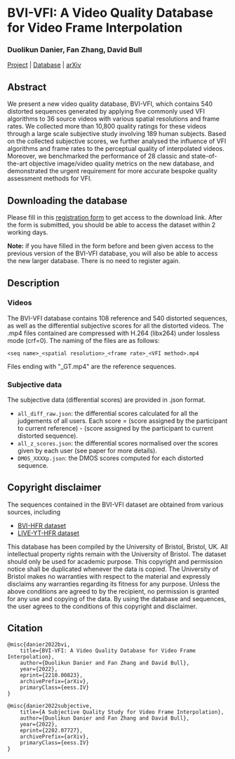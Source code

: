 # BVI-VFI: A Video Quality Database for Video Frame Interpolation

### Duolikun Danier, Fan Zhang, David Bull

[Project](https://danier97.github.io/BVI-VFI-database) | [Database](https://forms.office.com/Pages/ResponsePage.aspx?id=MH_ksn3NTkql2rGM8aQVG1fDz7azbERMp_0LZtGJZ19UQlFMREhWU0E3QzRVMkYyT0VFTUg3T041Qy4u) | [arXiv](https://arxiv.org/abs/2210.00823)


## Abstract

We present a new video quality database, BVI-VFI, which contains 540 distorted sequences generated by applying five commonly used VFI algorithms to 36 source videos with various spatial resolutions and frame rates. We collected more than 10,800 quality ratings for these videos through a large scale subjective study involving 189 human subjects. Based on the collected subjective scores, we further analysed the influence of VFI algorithms and frame rates to the perceptual quality of interpolated videos. Moreover, we benchmarked the performance of 28 classic and state-of-the-art objective image/video quality metrics on the new database, and demonstrated the urgent requirement for more accurate bespoke quality assessment methods for VFI.


## Downloading the database

Please fill in this [registration form](https://forms.office.com/Pages/ResponsePage.aspx?id=MH_ksn3NTkql2rGM8aQVG1fDz7azbERMp_0LZtGJZ19UQlFMREhWU0E3QzRVMkYyT0VFTUg3T041Qy4u) to get access to the download link. After the form is submitted, you should be able to access the dataset within 2 working days.

**Note:** if you have filled in the form before and been given access to the previous version of the BVI-VFI database, you will also be able to access the new larger database. There is no need to register again.


## Description

### Videos
The BVI-VFI database contains 108 reference and 540 distorted sequences, as well as the differential subjective scores for all the distorted videos.
The .mp4 files contained are compressed with H.264 (libx264) under lossless mode (crf=0). The naming of the files are as follows:
```
<seq name>_<spatial resolution>_<frame rate>_<VFI method>.mp4
```

Files ending with "_GT.mp4" are the reference sequences.

### Subjective data
The subjective data (differential scores) are provided in .json format.
- `all_diff_raw.json`: the differential scores calculated for all the judgements of all users. Each score = (score assigned by the participant to current reference) - (score assigned by the participant to current distorted sequence).
- `all_z_scores.json`: the differential scores normalised over the scores given by each user (see paper for more details).
- `DMOS_XXXXp.json`: the DMOS scores computed for each distorted sequence.


## Copyright disclaimer
The sequences contained in the BVI-VFI dataset are obtained from various sources, including 
 - [BVI-HFR dataset](https://data.bris.ac.uk/data/dataset/k8bfn0qsj9fs1rwnc2x75z6t7)
 - [LIVE-YT-HFR dataset](https://live.ece.utexas.edu/research/LIVE_YT_HFR/LIVE_YT_HFR/index.html)

This database has been compiled by the University of Bristol, Bristol, UK. All intellectual property rights remain with the University of Bristol. The dataset should only be used for academic purpose. This copyright and permission notice shall be duplicated whenever the data is copied. The University of Bristol makes no warranties with respect to the material and expressly disclaims any warranties regarding its fitness for any purpose. Unless the above conditions are agreed to by the recipient, no permission is granted for any use and copying of the data. By using the database and sequences, the user agrees to the conditions of this copyright and disclaimer.


## Citation
```
@misc{danier2022bvi,
    title={BVI-VFI: A Video Quality Database for Video Frame Interpolation}, 
    author={Duolikun Danier and Fan Zhang and David Bull},
    year={2022},
    eprint={2210.00823},
    archivePrefix={arXiv},
    primaryClass={eess.IV}
}

@misc{danier2022subjective,
    title={A Subjective Quality Study for Video Frame Interpolation}, 
    author={Duolikun Danier and Fan Zhang and David Bull},
    year={2022},
    eprint={2202.07727},
    archivePrefix={arXiv},
    primaryClass={eess.IV}
}
```
